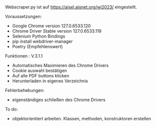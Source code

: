 Webscraper.py ist auf https://aisel.aisnet.org/wi2023/ eingestellt.

Voraussetzungen:
- Google Chrome version 127.0.6533.120
- Chrome Driver Stable version 127.0.6533.119
- Selenium Python Bindings
- pip install webdriver-manager
- Poetry (Empfehlenswert)

Funktionen :  V.3.1.1
- Automatisches Maximieren des Chrome Drivers
- Cookie auswahl bestätigen
- Auf alle PDF buttons klicken
- Herunterladen in eigenes Verzeichnis

Fehlerbehebungen:
- eigenständiges schließen des Chrome Drivers

To do:
- objektorientiert arbeiten. Klassen, methoden, konstruktoren erstellen
